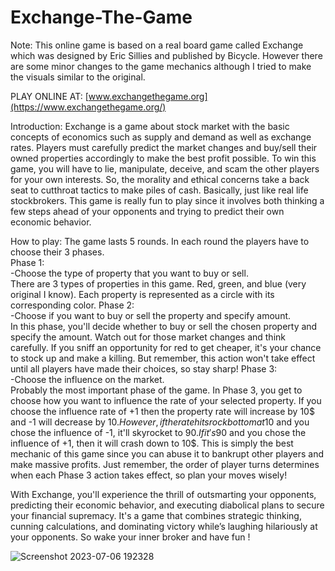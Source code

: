 # Exchange-The-Game
Note:
This online game is based on a real board game called Exchange which was designed by Eric Sillies and published by Bicycle. However there are some minor changes to the game mechanics although I tried to make the visuals similar to the original. 

PLAY ONLINE AT: [www.exchangethegame.org](https://www.exchangethegame.org/)

Introduction:
Exchange is a game about stock market with the basic concepts of economics such as supply and demand as well as exchange rates. Players must carefully predict the market changes and buy/sell their owned properties accordingly to make the best profit possible. To win this game, you will have to lie, manipulate, deceive, and scam the other players for your own interests. So, the morality and ethical concerns take a back seat to cutthroat tactics to make piles of cash. Basically, just like real life stockbrokers. This game is really fun to play since it involves both thinking a few steps ahead of your opponents and trying to predict their own economic behavior.  

How to play:
The game lasts 5 rounds. In each round the players have to choose their 3 phases.<br>
Phase 1:<br>
-Choose the type of property that you want to buy or sell.<br>
There are 3 types of properties in this game. Red, green, and blue (very original I know). Each property is represented as a circle with its corresponding color. 
Phase 2:<br>
-Choose if you want to buy or sell the property and specify amount.<br>
In this phase, you'll decide whether to buy or sell the chosen property and specify the amount. Watch out for those market changes and think carefully. If you sniff an opportunity for red to get cheaper, it's your chance to stock up and make a killing. But remember, this action won't take effect until all players have made their choices, so stay sharp!
Phase 3:<br>
-Choose the influence on the market.<br>
Probably the most important phase of the game. In Phase 3, you get to choose how you want to influence the rate of your selected property. If you choose the influence rate of +1 then the property rate will increase by 10$ and -1 will decrease by 10$. However, if the rate hits rock bottom at 10$ and you chose the influence of -1, it'll skyrocket to 90$. If it's 90$ and you chose the influence of +1, then it will crash down to 10$. This is simply the best mechanic of this game since you can abuse it to bankrupt other players and make massive profits. Just remember, the order of player turns determines when each Phase 3 action takes effect, so plan your moves wisely!


With Exchange, you'll experience the thrill of outsmarting your opponents, predicting their economic behavior, and executing diabolical plans to secure your financial supremacy. It's a game that combines strategic thinking, cunning calculations, and dominating victory while’s laughing hilariously at your opponents. So wake your inner broker and have fun !


![Screenshot 2023-07-06 192328](https://github.com/GagikManasyan/Exchange-The-Game/assets/82650469/a69303b7-b02b-4b69-bbe1-8cd29750873a)
